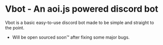 # Vbot - An aoi.js powered discord bot
Vbot is a basic easy-to-use discord bot made to be simple and straight to the point.
- Will be open sourced soon™ after fixing some major bugs. 
